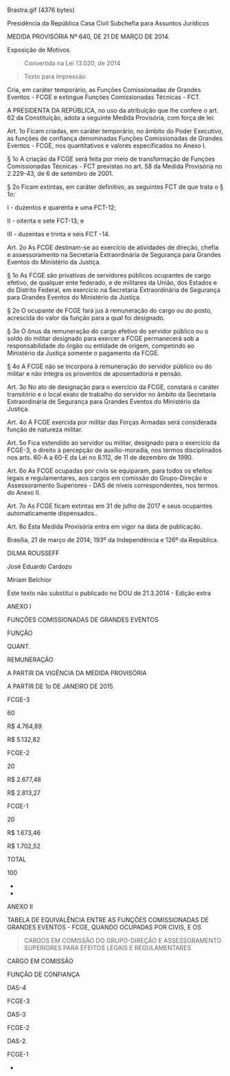 Brastra.gif (4376 bytes)

Presidência da República
Casa Civil
Subchefia para Assuntos Jurídicos


MEDIDA PROVISÓRIA Nº 640, DE 21 DE MARÇO DE 2014.

Exposição de Motivos
> Convertida na Lei 13.020, de 2014

> Texto para impressão

Cria, em caráter temporário, as Funções Comissionadas de Grandes Eventos - FCGE e extingue Funções Comissionadas Técnicas - FCT.


A PRESIDENTA DA REPÚBLICA, no uso da atribuição que lhe confere o art. 62 da Constituição, adota a seguinte Medida Provisória, com força de lei:

Art. 1o  Ficam criadas, em caráter temporário, no âmbito do Poder Executivo, as funções de confiança denominadas Funções Comissionadas de Grandes Eventos - FCGE, nos quantitativos e valores especificados no Anexo I.

§ 1o  A criação da FCGE será feita por meio de transformação de Funções Comissionadas Técnicas - FCT previstas no art. 58 da Medida Provisória no 2.229-43, de 6 de setembro de 2001.

§ 2o  Ficam extintas, em caráter definitivo, as seguintes FCT de que trata o § 1o:

I - duzentos e quarenta e uma FCT-12;

II - oitenta e sete FCT-13; e

III - duzentas e trinta e seis FCT -14.

Art. 2o  As FCGE destinam-se ao exercício de atividades de direção, chefia e assessoramento na Secretaria Extraordinária de Segurança para Grandes Eventos do Ministério da Justiça.

§ 1o  As FCGE são privativas de servidores públicos ocupantes de cargo efetivo, de qualquer ente federado, e de militares da União, dos Estados e do Distrito Federal, em exercício na Secretaria Extraordinária de Segurança para Grandes Eventos do Ministério da Justiça.

§ 2o  O ocupante de FCGE fará jus à remuneração do cargo ou do posto, acrescida do valor da função para a qual foi designado.

§ 3o  O ônus da remuneração do cargo efetivo do servidor público ou o soldo do militar designado para exercer a FCGE permanecerá sob a responsabilidade do órgão ou entidade de origem, competindo ao Ministério da Justiça somente o pagamento da FCGE.

§ 4o  A FCGE não se incorpora à remuneração do servidor público ou do militar e não integra os proventos de aposentadoria e pensão.

Art. 3o  No ato de designação para o exercício da FCGE, constará o caráter transitório e o local exato de trabalho do servidor no âmbito da Secretaria Extraordinária de Segurança para Grandes Eventos do Ministério da Justiça.

Art. 4o  A FCGE exercida por militar das Forças Armadas será considerada função de natureza militar.

Art. 5o  Fica estendido ao servidor ou militar, designado para o exercício da FCGE-3, o direito à percepção de auxílio-moradia, nos termos disciplinados nos arts. 60-A a 60-E da Lei no 8.112, de 11 de dezembro de 1990.

Art. 6o  As FCGE ocupadas por civis se equiparam, para todos os efeitos legais e regulamentares, aos cargos em comissão do Grupo-Direção e Assessoramento Superiores - DAS de níveis correspondentes, nos termos do Anexo II.

Art. 7o  As FCGE ficam extintas em 31 de julho de 2017 e seus ocupantes automaticamente dispensados..

Art. 8o  Esta Medida Provisória entra em vigor na data de publicação.

Brasília, 21 de março de 2014; 193º da Independência e 126º da República.

DILMA ROUSSEFF

José Eduardo Cardozo

Miriam Belchior

Este texto não substitui o publicado no DOU de 21.3.2014 - Edição extra

ANEXO I

FUNÇÕES COMISSIONADAS DE GRANDES EVENTOS



FUNÇÃO

QUANT.

REMUNERAÇÃO


A PARTIR DA VIGÊNCIA DA MEDIDA PROVISÓRIA

A PARTIR DE 1o DE JANEIRO DE 2015


FCGE-3

60

R$ 4.764,89

R$ 5.132,82


FCGE-2

20

R$ 2.677,48

R$ 2.813,27


FCGE-1

20

R$ 1.673,46

R$ 1.702,52


TOTAL

100

-

-


ANEXO II

TABELA DE EQUIVALÊNCIA ENTRE AS FUNÇÕES COMISSIONADAS DE GRANDES EVENTOS - FCGE, QUANDO OCUPADAS POR CIVIS, E OS
> CARGOS EM COMISSÃO DO GRUPO-DIREÇÃO E ASSESSORAMENTO SUPERIORES PARA EFEITOS LEGAIS E REGULAMENTARES



CARGO EM COMISSÃO

FUNÇÃO DE CONFIANÇA


DAS-4

FCGE-3


DAS-3

FCGE-2


DAS-2

FCGE-1


  * 








